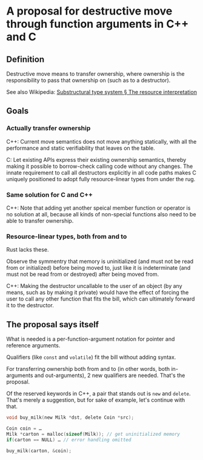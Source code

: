 # A proposal for destructive move through function arguments in C++ and C

## Definition

Destructive move means to transfer ownership, where ownership is the responsibility to pass that ownership on (such as to a destructor).

See also Wikipedia: [Substructural type system § The resource interpretation](https://en.wikipedia.org/wiki/Substructural_type_system#The_resource_interpretation)

## Goals

### Actually transfer ownership

C++: Current move semantics does not move anything statically, with all the performance and static verifiability that leaves on the table.

C: Let existing APIs express their existing ownership semantics, thereby making it possible to borrow-check calling code without any changes. The innate requirement to call all destructors explicitly in all code paths makes C uniquely positioned to adopt fully resource-linear types from under the rug.

### Same solution for C and C++

C++: Note that adding yet another speical member function or operator is no solution at all, because all kinds of non-special functions also need to be able to transfer ownership.

### Resource-linear types, both from and to

Rust lacks these.

Observe the symmentry that memory is uninitialized (and must not be read from or initialized) before being moved to, just like it is indeterminate (and must not be read from or destroyed) after being moved from.

C++: Making the destructor uncallable to the user of an object (by any means, such as by making it private) would have the effect of forcing the user to call any other function that fits the bill, which can ultimately forward it to the destructor.

## The proposal says itself

What is needed is a per-function-argument notation for pointer and reference arguments.

Qualifiers (like `const` and `volatile`) fit the bill without adding syntax.

For transferring ownership both from and to (in other words, both in-arguments and out-arguments), 2 new qualifiers are needed. That's the proposal.

Of the reserved keywords in C++, a pair that stands out is `new` and `delete`. That's merely a suggestion, but for sake of example, let's continue with that.

```C
void buy_milk(new Milk *dst, delete Coin *src);

Coin coin = …
Milk *carton = malloc(sizeof(Milk)); // get uninitialized memory
if(carton == NULL) … // error handling omitted

buy_milk(carton, &coin);
```